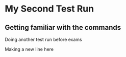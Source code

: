 # My Second Test Run

## Getting familiar with the commands

Doing another test run before exams

Making a new line here
